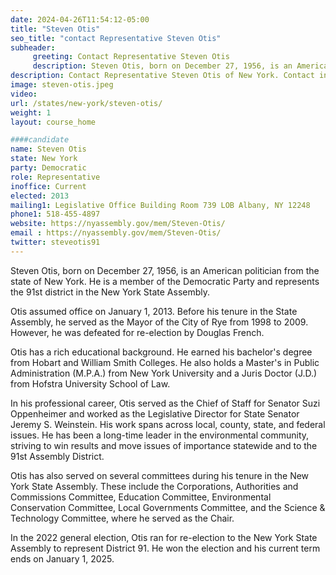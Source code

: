 ```yaml
---
date: 2024-04-26T11:54:12-05:00
title: "Steven Otis"
seo_title: "contact Representative Steven Otis"
subheader:
     greeting: Contact Representative Steven Otis
     description: Steven Otis, born on December 27, 1956, is an American politician from the state of New York. He is a member of the Democratic Party and represents the 91st district in the New York State Assembly.
description: Contact Representative Steven Otis of New York. Contact information for Steven Otis includes email address, phone number, and mailing address.
image: steven-otis.jpeg
video:
url: /states/new-york/steven-otis/
weight: 1
layout: course_home

####candidate
name: Steven Otis
state: New York
party: Democratic
role: Representative
inoffice: Current
elected: 2013
mailing1: Legislative Office Building Room 739 LOB Albany, NY 12248
phone1: 518-455-4897
website: https://nyassembly.gov/mem/Steven-Otis/
email : https://nyassembly.gov/mem/Steven-Otis/
twitter: steveotis91
---
```

Steven Otis, born on December 27, 1956, is an American politician from the state of New York. He is a member of the Democratic Party and represents the 91st district in the New York State Assembly.

Otis assumed office on January 1, 2013. Before his tenure in the State Assembly, he served as the Mayor of the City of Rye from 1998 to 2009. However, he was defeated for re-election by Douglas French.

Otis has a rich educational background. He earned his bachelor's degree from Hobart and William Smith Colleges. He also holds a Master's in Public Administration (M.P.A.) from New York University and a Juris Doctor (J.D.) from Hofstra University School of Law.

In his professional career, Otis served as the Chief of Staff for Senator Suzi Oppenheimer and worked as the Legislative Director for State Senator Jeremy S. Weinstein. His work spans across local, county, state, and federal issues. He has been a long-time leader in the environmental community, striving to win results and move issues of importance statewide and to the 91st Assembly District.

Otis has also served on several committees during his tenure in the New York State Assembly. These include the Corporations, Authorities and Commissions Committee, Education Committee, Environmental Conservation Committee, Local Governments Committee, and the Science & Technology Committee, where he served as the Chair.

In the 2022 general election, Otis ran for re-election to the New York State Assembly to represent District 91. He won the election and his current term ends on January 1, 2025.
